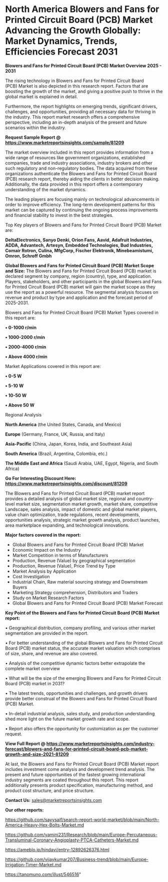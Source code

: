 # North America Blowers and Fans for Printed Circuit Board (PCB) Market Advancing the Growth Globally: Market Dynamics, Trends, Efficiencies Forecast 2031

<Strong> Blowers and Fans for Printed Circuit Board (PCB) Market Overview 2025 - 2031</strong>

The rising technology in Blowers and Fans for Printed Circuit Board (PCB) Market is also depicted in this research report. Factors that are boosting the growth of the market, and giving a positive push to thrive in the global market is explained in detail.

Furthermore, the report highlights on emerging trends, significant drivers, challenges, and opportunities, providing all necessary data for thriving in the industry. This report market research offers a comprehensive perspective, including an in-depth analysis of the present and future scenarios within the industry.

<strong>Request Sample Report @ <a href=https://www.marketreportsinsights.com/sample/81209>https://www.marketreportsinsights.com/sample/81209</a></strong>

The market overview included in this report provides information from a wide range of resources like government organizations, established companies, trade and industry associations, industry brokers and other such regulatory and non-regulatory bodies. The data acquired from these organizations authenticate the Blowers and Fans for Printed Circuit Board (PCB) research report, thereby aiding the clients in better decision making. Additionally, the data provided in this report offers a contemporary understanding of the market dynamics.

The leading players are focusing mainly on technological advancements in order to improve efficiency. The long-term development patterns for this market can be captured by continuing the ongoing process improvements and financial stability to invest in the best strategies.

Top Key players of Blowers and Fans for Printed Circuit Board (PCB) Market are:

<strong>DeltaElectronics, Sanyo Denki, Orion Fans, Aavid, Adafruit Industries, ADDA, Advantech, Artesyn, Embedded Technologies, Bud Industries, Comair Rotron, Culina, MfgCorp, Fischer Elektronik, Minebeamistumi, Omron, Schroff Gmbh</strong>

<strong><b>Global Blowers and Fans for Printed Circuit Board (PCB) Market Scope and Size:</b></strong>
The Blowers and Fans for Printed Circuit Board (PCB) market is declared segment by company, region (country), type, and application. Players, stakeholders, and other participants in the global Blowers and Fans for Printed Circuit Board (PCB) market will gain the market scope as they use the report as a powerful resource. The segmental analysis focuses on revenue and product by type and application and the forecast period of 2025-2031.

Blowers and Fans for Printed Circuit Board (PCB) Market Types covered in this report are:

<strong>• 0-1000 r/min

• 1000-2000 r/min

• 2000-4000 r/min

• Above 4000 r/min</strong>

Market Applications covered in this report are:

<strong>• 0-5 W

• 5-10 W

• 10-50 W

• Above 50 W</strong> 

Regional Analysis

<strong>North America</strong> (the United States, Canada, and Mexico)

<strong>Europe</strong> (Germany, France, UK, Russia, and Italy)

<strong>Asia-Pacific</strong> (China, Japan, Korea, India, and Southeast Asia)

<strong>South America</strong> (Brazil, Argentina, Colombia, etc.)

<strong>The Middle East and Africa</strong> (Saudi Arabia, UAE, Egypt, Nigeria, and South Africa)

<strong>Go For Interesting Discount Here: <a href=https://www.marketreportsinsights.com/discount/81209>https://www.marketreportsinsights.com/discount/81209</a></strong>

The Blowers and Fans for Printed Circuit Board (PCB) market report provides a detailed analysis of global market size, regional and country-level market size, segmentation market growth, market share, competitive Landscape, sales analysis, impact of domestic and global market players, value chain optimization, trade regulations, recent developments, opportunities analysis, strategic market growth analysis, product launches, area marketplace expanding, and technological innovations.

<strong><b>Major factors covered in the report:</b></strong>
<ul>
  <li>Global Blowers and Fans for Printed Circuit Board (PCB) Market </li>
  <li>Economic Impact on the Industry</li>
  <li>Market Competition in terms of Manufacturers</li>
  <li>Production, Revenue (Value) by geographical segmentation</li>
  <li>Production, Revenue (Value), Price Trend by Type</li>
  <li>Market Analysis by Application</li>
  <li>Cost Investigation</li>
  <li>Industrial Chain, Raw material sourcing strategy and Downstream Buyers</li>
  <li>Marketing Strategy comprehension, Distributors and Traders</li>
  <li>Study on Market Research Factors</li>
  <li>Global Blowers and Fans for Printed Circuit Board (PCB) Market Forecast</li>
</ul>

<strong><b>Key Point of the Blowers and Fans for Printed Circuit Board (PCB) Market report:</b></strong>

• Geographical distribution, company profiling, and various other market segmentation are provided in the report.

• For better understanding of the global Blowers and Fans for Printed Circuit Board (PCB) market status, the accurate market valuation which comprises of size, share, and revenue are also covered.

• Analysis of the competitive dynamic factors better extrapolate the complete market overview

• What will be the size of the emerging Blowers and Fans for Printed Circuit Board (PCB) market in 2031?

• The latest trends, opportunities and challenges, and growth drivers provide better construal of the Blowers and Fans for Printed Circuit Board (PCB) Market.

• In-detail industrial analysis, sales study, and production understanding shed more light on the future market growth rate and scope.

• Report also offers the opportunity for customization as per the customer request.

<strong><b>View Full Report @ <a href=https://www.marketreportsinsights.com/industry-forecast/blowers-and-fans-for-printed-circuit-board-pcb-market-growth-and-size-2021-81209>https://www.marketreportsinsights.com/industry-forecast/blowers-and-fans-for-printed-circuit-board-pcb-market-growth-and-size-2021-81209</a></b></strong>


At last, the Blowers and Fans for Printed Circuit Board (PCB) Market report includes investment come analysis and development trend analysis. The present and future opportunities of the fastest growing international industry segments are coated throughout this report. This report additionally presents product specification, manufacturing method, and product cost structure, and price structure.

<strong>Contact Us:</strong>
sales@marketreportsinsights.com

<strong>Our other reports:</strong>

<a href=https://github.com/sayysaif/search-report-world-market/blob/main/North-America-Heavy-Hex-Bolts-Market.md>https://github.com/sayysaif/search-report-world-market/blob/main/North-America-Heavy-Hex-Bolts-Market.md</a>

<a href=https://github.com/yamini231/Research/blob/main/Europe-Percutaneous-Transluminal-Coronary-Angioplasty-PTCA-Catheters-Market.md>https://github.com/yamini231/Research/blob/main/Europe-Percutaneous-Transluminal-Coronary-Angioplasty-PTCA-Catheters-Market.md</a>

<a href=https://ameblo.jp/hindavi/entry-12892626376.html>https://ameblo.jp/hindavi/entry-12892626376.html</a>

<a href=https://github.com/vijaykumar207/Business-trend/blob/main/Europe-Irrigation-Timer-Market.md>https://github.com/vijaykumar207/Business-trend/blob/main/Europe-Irrigation-Timer-Market.md</a>

<a href=https://tanomuno.com/illust/546516>https://tanomuno.com/illust/546516</a>"
